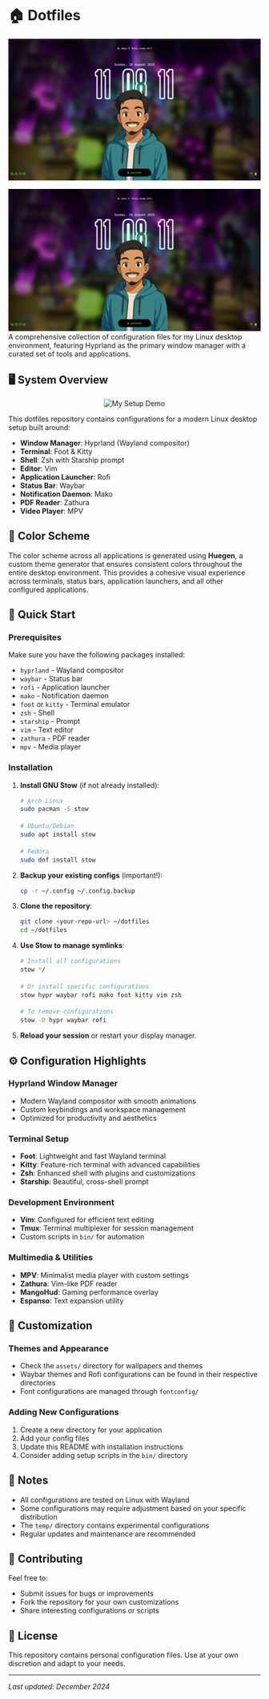 # 🏠 Dotfiles

<p align="center">
  <img src="../assets/Preview/Preview-0.png" alt="My Setup Demo" >
</p>

![my lovely lock screen](../assets/Preview/Preview-0.png)
A comprehensive collection of configuration files for my Linux desktop environment, featuring Hyprland as the primary window manager with a curated set of tools and applications.

## 🖥️ System Overview

<p align="center">
  <img src="../assets/Preview/Preview-0.gif" alt="My Setup Demo" width="600">
</p>

This dotfiles repository contains configurations for a modern Linux desktop setup built around:

- **Window Manager**: Hyprland (Wayland compositor)
- **Terminal**: Foot & Kitty
- **Shell**: Zsh with Starship prompt
- **Editor**: Vim
- **Application Launcher**: Rofi
- **Status Bar**: Waybar
- **Notification Daemon**: Mako
- **PDF Reader**: Zathura
- **Video Player**: MPV

## 🎨 Color Scheme

The color scheme across all applications is generated using **Huegen**, a custom theme generator that ensures consistent colors throughout the entire desktop environment. This provides a cohesive visual experience across terminals, status bars, application launchers, and all other configured applications.

## 🚀 Quick Start

### Prerequisites

Make sure you have the following packages installed:

- `hyprland` - Wayland compositor
- `waybar` - Status bar
- `rofi` - Application launcher
- `mako` - Notification daemon
- `foot` or `kitty` - Terminal emulator
- `zsh` - Shell
- `starship` - Prompt
- `vim` - Text editor
- `zathura` - PDF reader
- `mpv` - Media player

### Installation

1. **Install GNU Stow** (if not already installed):

   ```bash
   # Arch Linux
   sudo pacman -S stow

   # Ubuntu/Debian
   sudo apt install stow

   # Fedora
   sudo dnf install stow
   ```

2. **Backup your existing configs** (important!):

   ```bash
   cp -r ~/.config ~/.config.backup
   ```

3. **Clone the repository**:

   ```bash
   git clone <your-repo-url> ~/dotfiles
   cd ~/dotfiles
   ```

4. **Use Stow to manage symlinks**:

   ```bash
   # Install all configurations
   stow */

   # Or install specific configurations
   stow hypr waybar rofi mako foot kitty vim zsh

   # To remove configurations
   stow -D hypr waybar rofi
   ```

5. **Reload your session** or restart your display manager.

## ⚙️ Configuration Highlights

### Hyprland Window Manager

- Modern Wayland compositor with smooth animations
- Custom keybindings and workspace management
- Optimized for productivity and aesthetics

### Terminal Setup

- **Foot**: Lightweight and fast Wayland terminal
- **Kitty**: Feature-rich terminal with advanced capabilities
- **Zsh**: Enhanced shell with plugins and customizations
- **Starship**: Beautiful, cross-shell prompt

### Development Environment

- **Vim**: Configured for efficient text editing
- **Tmux**: Terminal multiplexer for session management
- Custom scripts in `bin/` for automation

### Multimedia & Utilities

- **MPV**: Minimalist media player with custom settings
- **Zathura**: Vim-like PDF reader
- **MangoHud**: Gaming performance overlay
- **Espanso**: Text expansion utility

## 🎨 Customization

### Themes and Appearance

- Check the `assets/` directory for wallpapers and themes
- Waybar themes and Rofi configurations can be found in their respective directories
- Font configurations are managed through `fontconfig/`

### Adding New Configurations

1. Create a new directory for your application
2. Add your config files
3. Update this README with installation instructions
4. Consider adding setup scripts in the `bin/` directory

## 📝 Notes

- All configurations are tested on Linux with Wayland
- Some configurations may require adjustment based on your specific distribution
- The `temp/` directory contains experimental configurations
- Regular updates and maintenance are recommended

## 🤝 Contributing

Feel free to:

- Submit issues for bugs or improvements
- Fork the repository for your own customizations
- Share interesting configurations or scripts

## 📄 License

This repository contains personal configuration files. Use at your own discretion and adapt to your needs.

---

_Last updated: December 2024_
